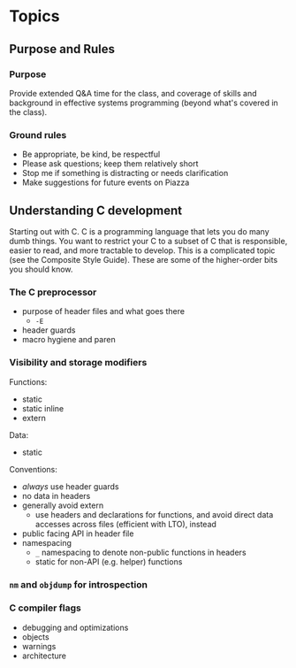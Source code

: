 # Topics

## Purpose and Rules

### Purpose

Provide extended Q&A time for the class, and coverage of skills and background in effective systems programming (beyond what's covered in the class).

### Ground rules

- Be appropriate, be kind, be respectful
- Please ask questions; keep them relatively short
- Stop me if something is distracting or needs clarification
- Make suggestions for future events on Piazza

## Understanding C development

Starting out with C.
C is a programming language that lets you do many dumb things.
You want to restrict your C to a subset of C that is responsible, easier to read, and more tractable to develop.
This is a complicated topic (see the Composite Style Guide).
These are some of the higher-order bits you should know.

### The C preprocessor

- purpose of header files and what goes there
    - `-E`
- header guards
- macro hygiene and paren <skip>

### Visibility and storage modifiers

Functions:

- static
- static inline
- extern

Data:

- static

Conventions:

- *always* use header guards
- no data in headers
- generally avoid extern
	- use headers and declarations for functions, and avoid direct data accesses across files (efficient with LTO), instead
- public facing API in header file
- namespacing
	- `_` namespacing to denote non-public functions in headers
	- static for non-API (e.g. helper) functions

### `nm` and `objdump` for introspection

### C compiler flags

- debugging and optimizations
- objects
- warnings
- architecture
